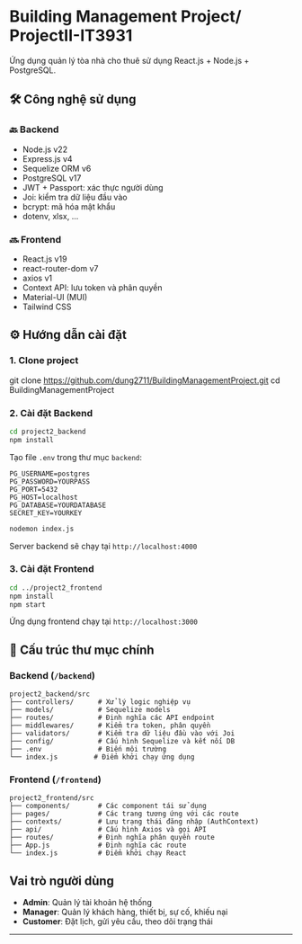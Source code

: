 # Building Management Project/ ProjectII-IT3931

Ứng dụng quản lý tòa nhà cho thuê sử dụng React.js + Node.js + PostgreSQL.

## 🛠 Công nghệ sử dụng

### 🔙 Backend

- Node.js v22
- Express.js v4
- Sequelize ORM v6
- PostgreSQL v17
- JWT + Passport: xác thực người dùng
- Joi: kiểm tra dữ liệu đầu vào
- bcrypt: mã hóa mật khẩu
- dotenv, xlsx, ...

### 🔜 Frontend

- React.js v19
- react-router-dom v7
- axios v1
- Context API: lưu token và phân quyền
- Material-UI (MUI)
- Tailwind CSS

## ⚙️ Hướng dẫn cài đặt

### 1. Clone project

git clone https://github.com/dung2711/BuildingManagementProject.git
cd BuildingManagementProject

### 2. Cài đặt Backend

```bash
cd project2_backend
npm install
```

Tạo file `.env` trong thư mục `backend`:

```env
PG_USERNAME=postgres
PG_PASSWORD=YOURPASS
PG_PORT=5432
PG_HOST=localhost
PG_DATABASE=YOURDATABASE
SECRET_KEY=YOURKEY
```
```bash
nodemon index.js
```
Server backend sẽ chạy tại `http://localhost:4000`

### 3. Cài đặt Frontend

```bash
cd ../project2_frontend
npm install
npm start
```
Ứng dụng frontend chạy tại `http://localhost:3000`

## 📁 Cấu trúc thư mục chính

### Backend (`/backend`)

```
project2_backend/src
├── controllers/      # Xử lý logic nghiệp vụ
├── models/           # Sequelize models
├── routes/           # Định nghĩa các API endpoint
├── middlewares/      # Kiểm tra token, phân quyền
├── validators/       # Kiểm tra dữ liệu đầu vào với Joi
├── config/           # Cấu hình Sequelize và kết nối DB
├── .env              # Biến môi trường
└── index.js         # Điểm khởi chạy ứng dụng
```

### Frontend (`/frontend`)

```
project2_frontend/src
├── components/       # Các component tái sử dụng
├── pages/            # Các trang tương ứng với các route
├── contexts/         # Lưu trạng thái đăng nhập (AuthContext)
├── api/              # Cấu hình Axios và gọi API
├── routes/           # Định nghĩa phân quyền route
├── App.js            # Định nghĩa các route
└── index.js          # Điểm khởi chạy React
```


##  Vai trò người dùng

- **Admin**: Quản lý tài khoản hệ thống
- **Manager**: Quản lý khách hàng, thiết bị, sự cố, khiếu nại
- **Customer**: Đặt lịch, gửi yêu cầu, theo dõi trạng thái

---
